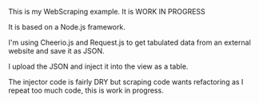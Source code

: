 This is my WebScraping example.  It is WORK IN PROGRESS

It is based on a Node.js framework.

I'm using Cheerio.js and Request.js to get tabulated data from an external website and save it as JSON.

I upload the JSON and inject it into the view as a table.

The injector code is fairly DRY but scraping code wants refactoring as I repeat too much code, this is work in progress.


